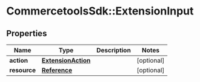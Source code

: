 # CommercetoolsSdk::ExtensionInput

## Properties
Name | Type | Description | Notes
------------ | ------------- | ------------- | -------------
**action** | [**ExtensionAction**](ExtensionAction.md) |  | [optional] 
**resource** | [**Reference**](Reference.md) |  | [optional] 

